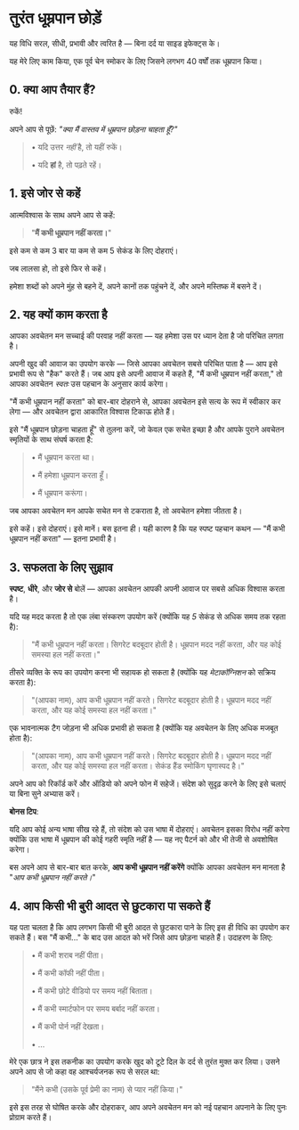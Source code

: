 # तुरंत धूम्रपान छोड़ें

यह विधि सरल, सीधी, प्रभावी और त्वरित है — बिना दर्द या साइड इफेक्ट्स के।

यह मेरे लिए काम किया, एक पूर्व चेन स्मोकर के लिए जिसने लगभग 40 वर्षों तक धूम्रपान किया।

## 0. क्या आप तैयार हैं?

रुकें!

अपने आप से पूछें: *"क्या मैं वास्तव में धूम्रपान छोड़ना चाहता हूँ?"*

> • यदि उत्तर *नहीं* है, तो यहीं रुकें।
>
> • यदि **हां** है, तो पढ़ते रहें।

## 1. इसे जोर से कहें

आत्मविश्वास के साथ अपने आप से कहें:

> "**मैं कभी धूम्रपान नहीं करता।**"

इसे कम से कम 3 बार या कम से कम 5 सेकंड के लिए दोहराएं।

जब लालसा हो, तो इसे फिर से कहें।

हमेशा शब्दों को अपने मुंह से बहने दें, अपने कानों तक पहुंचने दें, और अपने मस्तिष्क में बसने दें।

## 2. यह क्यों काम करता है

आपका अवचेतन मन सच्चाई की परवाह नहीं करता — यह हमेशा उस पर ध्यान देता है जो परिचित लगता है।

अपनी खुद की आवाज का उपयोग करके — जिसे आपका अवचेतन सबसे परिचित पाता है — आप इसे प्रभावी रूप से "हैक" करते हैं। जब आप इसे अपनी आवाज में कहते हैं, "मैं कभी धूम्रपान नहीं करता," तो आपका अवचेतन *स्वतः* उस पहचान के अनुसार कार्य करेगा।

"मैं कभी धूम्रपान नहीं करता" को बार-बार दोहराने से, आपका अवचेतन इसे सत्य के रूप में स्वीकार कर लेगा — और अवचेतन द्वारा आकारित विश्वास टिकाऊ होते हैं।

इसे "मैं धूम्रपान छोड़ना चाहता हूँ" से तुलना करें, जो केवल एक सचेत इच्छा है और आपके पुराने अवचेतन स्मृतियों के साथ संघर्ष करता है:

> • मैं धूम्रपान करता था।
>
> • मैं हमेशा धूम्रपान करता हूँ।
>
> • मैं धूम्रपान करूंगा।

जब आपका अवचेतन मन आपके सचेत मन से टकराता है, तो अवचेतन हमेशा जीतता है।

इसे कहें। इसे दोहराएं। इसे मानें। बस इतना ही। यही कारण है कि यह स्पष्ट पहचान कथन — "मैं कभी धूम्रपान नहीं करता" — इतना प्रभावी है।

## 3. सफलता के लिए सुझाव

**स्पष्ट**, **धीरे**, और **जोर से** बोलें — आपका अवचेतन आपकी अपनी आवाज पर सबसे अधिक विश्वास करता है।

यदि यह मदद करता है तो एक लंबा संस्करण उपयोग करें (क्योंकि यह *5* सेकंड से अधिक समय तक रहता है):

> "मैं कभी धूम्रपान नहीं करता। सिगरेट बदबूदार होती है। धूम्रपान मदद नहीं करता, और यह कोई समस्या हल नहीं करता।"

तीसरे व्यक्ति के रूप का उपयोग करना भी सहायक हो सकता है (क्योंकि यह *मेटाकॉग्निशन* को सक्रिय करता है):

> "(आपका नाम), आप कभी धूम्रपान नहीं करते। सिगरेट बदबूदार होती है। धूम्रपान मदद नहीं करता, और यह कोई समस्या हल नहीं करता।"

एक भावनात्मक टैग जोड़ना भी अधिक प्रभावी हो सकता है (क्योंकि यह अवचेतन के लिए अधिक मजबूत होता है):

> "(आपका नाम), आप कभी धूम्रपान नहीं करते। सिगरेट बदबूदार होती है। धूम्रपान मदद नहीं करता, और यह कोई समस्या हल नहीं करता। सेकंड हैंड स्मोकिंग घृणास्पद है।"

अपने आप को रिकॉर्ड करें और ऑडियो को अपने फोन में सहेजें। संदेश को सुदृढ़ करने के लिए इसे चलाएं या बिना सुने अभ्यास करें।

**बोनस टिप**:

यदि आप कोई अन्य भाषा सीख रहे हैं, तो संदेश को उस भाषा में दोहराएं। अवचेतन इसका विरोध नहीं करेगा क्योंकि उस भाषा में धूम्रपान की कोई गहरी स्मृति नहीं है — यह नए पैटर्न को और भी तेजी से अवशोषित करेगा।

बस अपने आप से बार-बार बात करके, **आप कभी धूम्रपान नहीं करेंगे** क्योंकि आपका अवचेतन मन मानता है "*आप कभी धूम्रपान नहीं करते।*"

## 4. आप किसी भी बुरी आदत से छुटकारा पा सकते हैं

यह पता चलता है कि आप लगभग किसी भी बुरी आदत से छुटकारा पाने के लिए इस ही विधि का उपयोग कर सकते हैं। बस "मैं कभी..." के बाद उस आदत को भरें जिसे आप छोड़ना चाहते हैं। उदाहरण के लिए:

> • मैं कभी शराब नहीं पीता।
>
> • मैं कभी कॉफी नहीं पीता।
>
> • मैं कभी छोटे वीडियो पर समय नहीं बिताता।
>
> • मैं कभी स्मार्टफोन पर समय बर्बाद नहीं करता।
>
> • मैं कभी पोर्न नहीं देखता।
>
> • …

मेरे एक छात्र ने इस तकनीक का उपयोग करके खुद को टूटे दिल के दर्द से तुरंत मुक्त कर लिया। उसने अपने आप से जो कहा वह आश्चर्यजनक रूप से सरल था:

> "मैंने कभी (उसके पूर्व प्रेमी का नाम) से प्यार नहीं किया।"

इसे इस तरह से घोषित करके और दोहराकर, आप अपने अवचेतन मन को नई पहचान अपनाने के लिए पुनः प्रोग्राम करते हैं।